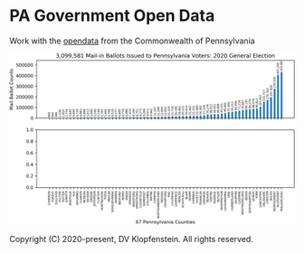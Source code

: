 # PA Government Open Data
Work with the [opendata](https://data.pa.gov/) from the Commonwealth of Pennsylvania

![Number of mail-in ballots](doc/images/y2020_11_mail_ballot_issued.png)

Copyright (C) 2020-present, DV Klopfenstein. All rights reserved.
